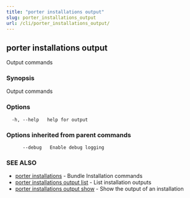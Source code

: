 ```yaml
---
title: "porter installations output"
slug: porter_installations_output
url: /cli/porter_installations_output/
---
```

## porter installations output

Output commands

### Synopsis

Output commands

### Options

```
  -h, --help   help for output
```

### Options inherited from parent commands

```
      --debug   Enable debug logging
```

### SEE ALSO

* [porter installations](/cli/porter_installations/)	 - Bundle Installation commands
* [porter installations output list](/cli/porter_installations_output_list/)	 - List installation outputs
* [porter installations output show](/cli/porter_installations_output_show/)	 - Show the output of an installation

